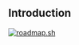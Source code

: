 ## Introduction

<a href="https://roadmap.sh"><img src="https://roadmap.sh/card/tall/64cad3000d755ccbebd263fc?variant=dark" alt="roadmap.sh"/></a>
